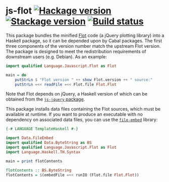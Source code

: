# js-flot [![Hackage version](https://img.shields.io/hackage/v/js-flot.svg?label=Hackage)](https://hackage.haskell.org/package/js-flot) [![Stackage version](https://www.stackage.org/package/js-flot/badge/nightly?label=Stackage)](https://www.stackage.org/package/js-flot) [![Build status](https://img.shields.io/github/workflow/status/ndmitchell/js-flot/ci.svg)](https://github.com/ndmitchell/js-flot/actions)

This package bundles the minified [Flot](http://www.flotcharts.org/) code
(a jQuery plotting library) into a Haskell package,
so it can be depended upon by Cabal packages. The first three components of
the version number match the upstream Flot version. The package is designed
to meet the redistribution requirements of downstream users (e.g. Debian).
As an example:

```haskell
import qualified Language.Javascript.Flot as Flot

main = do
    putStrLn $ "Flot version " ++ show Flot.version ++ " source:"
    putStrLn =<< readFile =<< Flot.file Flot.Flot
```

Note that Flot depends on jQuery, a Haskell version of which can be obtained
from the [`js-jquery` package](https://github.com/ndmitchell/js-jquery#readme).

This package installs data files containing the Flot sources, which must be available at runtime. If you want to produce an executable with no dependency on associated data files, you can use the [`file-embed`](https://hackage.haskell.org/package/file-embed) library:

```haskell
{-# LANGUAGE TemplateHaskell #-}

import Data.FileEmbed
import qualified Data.ByteString as BS
import qualified Language.Javascript.Flot as Flot
import Language.Haskell.TH.Syntax

main = print flotContents

flotContents :: BS.ByteString
flotContents = $(embedFile =<< runIO (Flot.file Flot.Flot))
```
